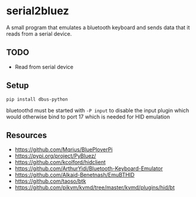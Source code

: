 # serial2bluez

A small program that emulates a bluetooth keyboard and sends
data that it reads from a serial device.

## TODO

 - Read from serial device

## Setup

```
pip install dbus-python
```

bluetoothd must be started with `-P input` to disable the input plugin which would otherwise bind to port 17 which is needed for HID emulation

## Resources

 - https://github.com/Mqrius/BluePloverPi
 - https://pypi.org/project/PyBluez/
 - https://github.com/kcolford/hidclient
 - https://github.com/ArthurYidi/Bluetooth-Keyboard-Emulator
 - https://github.com/Alkaid-Benetnash/EmuBTHID
 - https://github.com/taoso/btk
 - https://github.com/pikvm/kvmd/tree/master/kvmd/plugins/hid/bt